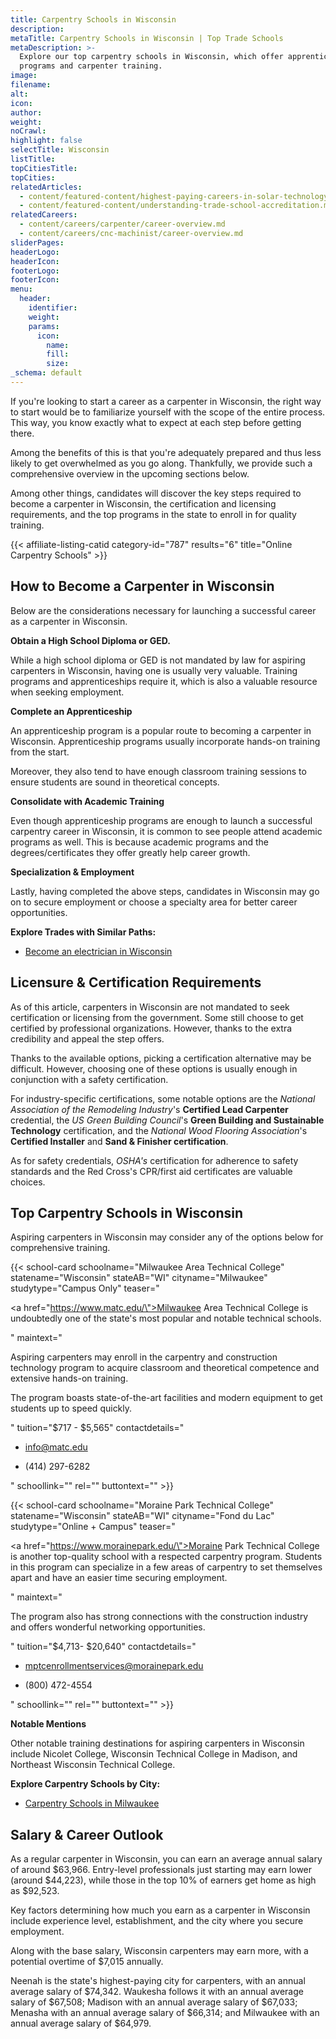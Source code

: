 ```yaml
---
title: Carpentry Schools in Wisconsin
description:
metaTitle: Carpentry Schools in Wisconsin | Top Trade Schools
metaDescription: >-
  Explore our top carpentry schools in Wisconsin, which offer apprenticeship
  programs and carpenter training.
image:
filename:
alt:
icon:
author:
weight:
noCrawl:
highlight: false
selectTitle: Wisconsin
listTitle:
topCitiesTitle:
topCities:
relatedArticles:
  - content/featured-content/highest-paying-careers-in-solar-technology.md
  - content/featured-content/understanding-trade-school-accreditation.md
relatedCareers:
  - content/careers/carpenter/career-overview.md
  - content/careers/cnc-machinist/career-overview.md
sliderPages:
headerLogo:
headerIcon:
footerLogo:
footerIcon:
menu:
  header:
    identifier:
    weight:
    params:
      icon:
        name:
        fill:
        size:
_schema: default
---
```

If you're looking to start a career as a carpenter in Wisconsin, the right way to start would be to familiarize yourself with the scope of the entire process. This way, you know exactly what to expect at each step before getting there.

Among the benefits of this is that you're adequately prepared and thus less likely to get overwhelmed as you go along. Thankfully, we provide such a comprehensive overview in the upcoming sections below.

Among other things, candidates will discover the key steps required to become a carpenter in Wisconsin, the certification and licensing requirements, and the top programs in the state to enroll in for quality training.

{{< affiliate-listing-catid category-id="787" results="6" title="Online Carpentry Schools" >}}

## **How to Become a Carpenter in Wisconsin**

Below are the considerations necessary for launching a successful career as a carpenter in Wisconsin.

**Obtain a High School Diploma or GED.**

While a high school diploma or GED is not mandated by law for aspiring carpenters in Wisconsin, having one is usually very valuable. Training programs and apprenticeships require it, which is also a valuable resource when seeking employment.

**Complete an Apprenticeship**

An apprenticeship program is a popular route to becoming a carpenter in Wisconsin. Apprenticeship programs usually incorporate hands-on training from the start.

Moreover, they also tend to have enough classroom training sessions to ensure students are sound in theoretical concepts.

**Consolidate with Academic Training**

Even though apprenticeship programs are enough to launch a successful carpentry career in Wisconsin, it is common to see people attend academic programs as well. This is because academic programs and the degrees/certificates they offer greatly help career growth.

**Specialization & Employment**

Lastly, having completed the above steps, candidates in Wisconsin may go on to secure employment or choose a specialty area for better career opportunities.

**Explore Trades with Similar Paths:**

* [Become an electrician in Wisconsin](https://toptradeschools.com/near-you/electrician/wisconsin/)

## **Licensure & Certification Requirements**

As of this article, carpenters in Wisconsin are not mandated to seek certification or licensing from the government. Some still choose to get certified by professional organizations. However, thanks to the extra credibility and appeal the step offers.

Thanks to the available options, picking a certification alternative may be difficult. However, choosing one of these options is usually enough in conjunction with a safety certification.

For industry-specific certifications, some notable options are the *National Association of the Remodeling Industry*'s **Certified Lead Carpenter** credential, the *US Green Building Council*'s **Green Building and Sustainable Technology** certification, and the *National Wood Flooring Association*'s **Certified Installer** and **Sand & Finisher certification**.

As for safety credentials, *OSHA's* certification for adherence to safety standards and the Red Cross's CPR/first aid certificates are valuable choices.

## **Top Carpentry Schools in Wisconsin**

Aspiring carpenters in Wisconsin may consider any of the options below for comprehensive training.

{{< school-card schoolname="Milwaukee Area Technical College" statename="Wisconsin" stateAB="WI" cityname="Milwaukee" studytype="Campus Only" teaser="<p><a href=\"https://www.matc.edu/\">Milwaukee Area Technical College</a> is undoubtedly one of the state's most popular and notable technical schools.</p>" maintext="<p>Aspiring carpenters may enroll in the carpentry and construction technology program to acquire classroom and theoretical competence and extensive hands-on training.</p><p>The program boasts state-of-the-art facilities and modern equipment to get students up to speed quickly.</p>" tuition="$717 - $5,565" contactdetails="<ul><li><p>info@matc.edu</p></li><li><p>(414) 297-6282</p></li></ul>" schoollink="" rel="" buttontext="" >}}

{{< school-card schoolname="Moraine Park Technical College" statename="Wisconsin" stateAB="WI" cityname="Fond du Lac" studytype="Online + Campus" teaser="<p><a href=\"https://www.morainepark.edu/\">Moraine Park Technical College</a> is another top-quality school with a respected carpentry program. Students in this program can specialize in a few areas of carpentry to set themselves apart and have an easier time securing employment.</p>" maintext="<p>The program also has strong connections with the construction industry and offers wonderful networking opportunities.</p>" tuition="$4,713- $20,640" contactdetails="<ul><li><p>mptcenrollmentservices@morainepark.edu</p></li><li><p>(800) 472-4554</p><p></p></li></ul>" schoollink="" rel="" buttontext="" >}}

**Notable Mentions**

Other notable training destinations for aspiring carpenters in Wisconsin include Nicolet College, Wisconsin Technical College in Madison, and Northeast Wisconsin Technical College.

**Explore Carpentry Schools by City:**

* [Carpentry Schools in Milwaukee](https://toptradeschools.com/near-you/carpenter/wisconsin/milwaukee/)

## **Salary & Career Outlook**

As a regular carpenter in Wisconsin, you can earn an average annual salary of around $63,966. Entry-level professionals just starting may earn lower (around $44,223), while those in the top 10% of earners get home as high as $92,523.

Key factors determining how much you earn as a carpenter in Wisconsin include experience level, establishment, and the city where you secure employment.

Along with the base salary, Wisconsin carpenters may earn more, with a potential overtime of $7,015 annually.

Neenah is the state's highest-paying city for carpenters, with an annual average salary of $74,342. Waukesha follows it with an annual average salary of $67,508; Madison with an annual average salary of $67,033; Menasha with an annual average salary of $66,314; and Milwaukee with an annual average salary of $64,979.